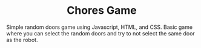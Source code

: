 <h1 align="center">Chores Game</h1>
Simple random doors game using Javascript, HTML, and CSS. Basic game where you can select the random doors and try to not select the same door as the robot.
